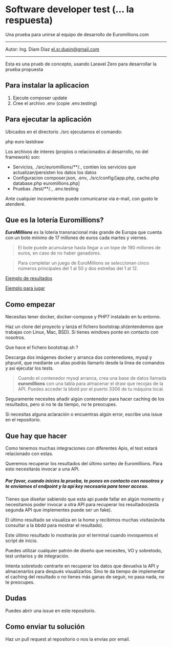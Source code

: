# Software developer test (... la respuesta) #
Una prueba para unirse al equipo de desarrollo de Euromillions.com

***
Autor: Ing. Diam Diaz
el.sr.dupin@gmail.com
***

Esta es una prueb de concepto, usando Laravel Zero para desarrollar la prueba propuesta

## Para instalar la aplicacion ##

1. Ejecute composer update
1. Cree el archivo .env (copie .env.testing)

## Para ejecutar la aplicación ##

Ubicados en el directorio ./src ejecutamos el comando:

php euro lastdraw



Los archivos de interes (propios o relacionados al desarrollo, no del framework) son:


* Servicios, ./src/euromillions/**/*.*, contien los servicios que actualizan/persisten los datos los datos
* Configuracion composer.json, .env, ./src/config/[app.php, cache.php database.php euromillions.php]
* Pruebas ./test/**/*.*, .env.testing

Ante cualquier incoveniente puede comunicarse via e-mail, con gusto le atenderé.


## Que es la lotería Euromillions? 

***EuroMillions*** es la lotería transnacional más grande de Europa que cuenta con un bote mínimo de 17 millones de euros cada martes y viernes. 
> El bote puede acumularse hasta llegar a un tope de 190 millones de euros, en caso de no haber ganadores.  

> Para completar un juego de EuroMillions se seleccionan cinco números principales del 1 al 50 y dos estrellas del 1 al 12.


[Ejemplo de resultados](https://euromillions.com/es/euromillions/resultados)

[Ejemplo para jugar](https://euromillions.com/es/euromillions/jugar) 

## Como empezar

Necesitas tener docker, docker-compose y PHP7 instalado en tu entorno.

Haz un clone del proyecto y lanza el fichero bootstrap.sh(entendemos que trabajas con Linux, Mac, BSD). Si tienes
windows ponte en contacto con nosotros.

Que hace el fichero bootstrap.sh ?

Descarga dos imágenes docker y arranca dos contenedores, mysql y phpunit, que mediante un alias podrás llamarlo desde 
la línea de comandos y así ejecutar los tests.

> Cuando el contenedor mysql arranca, crea una base de datos llamada **euromillions** con una tabla para almacenar el draw
que recojas de la API. Puedes acceder la bbdd por el puerto 3306 de tu máquina local.

Seguramente necesites añadir algún contenedor para hacer caching de los resultados, pero si no te da tiempo, no te preocupes.

Si necesitas alguna aclaración o encuentras algún error, escribe una issue en el repositorio. 

## Que hay que hacer

Como tenemos muchas integraciones con diferentes Apis, el test estará relacionado con estas.

Queremos recuperar los resultados del último sorteo de Euromillions. Para esto necesitarás
invocar a una API.

##### Por favor, cuando inicies la prueba, te pones en contacto con nosotros y te envíamos el endpoint y la api key necesaria para tener acceso. 

Tienes que diseñar sabiendo que esta api puede fallar en algún momento y necesitamos poder invocar a otra API para recuperar los
resultados(esta segunda API que implementes puede ser un fake).

El último resultado se visualiza en la home y recibimos muchas visitas(evita consultar a la bbdd para mostrar el resultado).

Este último resultado lo mostrarás por el terminal cuando invoquemos el script de inicio.

Puedes utilizar cualquier patrón de diseño que necesites, VO y sobretodo, test unitarios y de integración.

Intenta sobretodo centrarte en recuperar los datos que devuelva la API y almacenarlos para después visualizarlos. Sino te da tiempo de implementar el caching del resultado o no tienes más
ganas de seguir, no pasa nada, no te preocupes.

## Dudas

Puedes abrir una issue en este repositorio.

## Como enviar tu solución

Haz un pull request al repositorio o nos la envías por email. 
